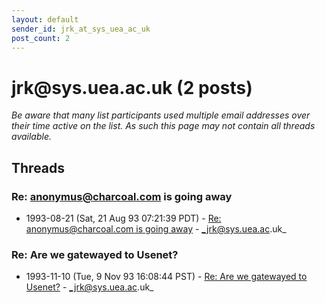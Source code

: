 ```yaml
---
layout: default
sender_id: jrk_at_sys_uea_ac_uk
post_count: 2
---
```


# jrk<span>@</span>sys.uea.ac.uk (2 posts)

_Be aware that many list participants used multiple email addresses over their time active on the list. As such this page may not contain all threads available._

## Threads

### Re:  anonymus@charcoal.com is going away
+ 1993-08-21 (Sat, 21 Aug 93 07:21:39 PDT) - [Re:  anonymus@charcoal.com is going away](/archive/1993/08/5330efd9f97cab5d8b6fb3ea81bafaed3b0e3178205ea8203dc512a356eaa455) - _jrk@sys.uea.ac.uk_

### Re:  Are we gatewayed to Usenet?
+ 1993-11-10 (Tue, 9 Nov 93 16:08:44 PST) - [Re:  Are we gatewayed to Usenet?](/archive/1993/11/8de56fb75a78da6a372a642e2953f4dd3c5add530489b28e45baaf5911b43c3b) - _jrk@sys.uea.ac.uk_

